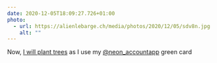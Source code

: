```yaml
---
date: 2020-12-05T18:09:27.726+01:00
photo:
  - url: https://alienlebarge.ch/media/photos/2020/12/05/sdv8n.jpg
    alt: ""
---
```

Now, [I will plant trees](https://www.neon-free.ch/en/blog/about-neon/neon-green/) as I use my  [@neon_accountapp](https://twitter.com/neon_accountapp) green card
